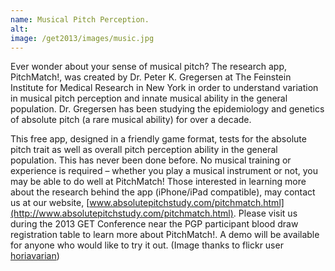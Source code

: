 ```yaml
---
name: Musical Pitch Perception.
alt:
image: /get2013/images/music.jpg
---
```


Ever wonder about your sense of musical pitch? The research app, PitchMatch!, was created by Dr. Peter K. Gregersen at The Feinstein Institute for Medical Research in New York in order to understand variation in musical pitch perception and innate musical ability in the general population. Dr. Gregersen has been studying the epidemiology and genetics of absolute pitch (a rare musical ability) for over a decade.

This free app, designed in a friendly game format, tests for the absolute pitch trait as well as overall pitch perception ability in the general population. This has never been done before. No musical training or experience is required – whether you play a musical instrument or not, you may be able to do well at PitchMatch! Those interested in learning more about the research behind the app (iPhone/iPad compatible), may contact us at our website, [www.absolutepitchstudy.com/pitchmatch.html](http://www.absolutepitchstudy.com/pitchmatch.html). Please visit us during the 2013 GET Conference near the PGP participant blood draw registration table to learn more about PitchMatch!. A demo will be available for anyone who would like to try it out. (Image thanks to flickr user [horiavarian](http://www.flickr.com/photos/horiavarlan/4329908160/))
